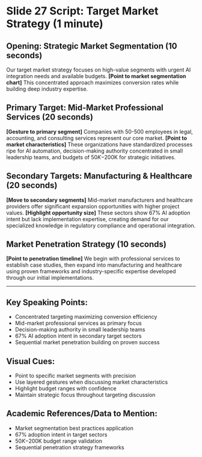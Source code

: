 # Slide 27 Script: Target Market Strategy (1 minute)

## Opening: Strategic Market Segmentation (10 seconds)
Our target market strategy focuses on high-value segments with urgent AI integration needs and available budgets. **[Point to market segmentation chart]** This concentrated approach maximizes conversion rates while building deep industry expertise.

## Primary Target: Mid-Market Professional Services (20 seconds)
**[Gesture to primary segment]** Companies with 50-500 employees in legal, accounting, and consulting services represent our core market. **[Point to market characteristics]** These organizations have standardized processes ripe for AI automation, decision-making authority concentrated in small leadership teams, and budgets of $50K-$200K for strategic initiatives.

## Secondary Targets: Manufacturing & Healthcare (20 seconds)
**[Move to secondary segments]** Mid-market manufacturers and healthcare providers offer significant expansion opportunities with higher project values. **[Highlight opportunity size]** These sectors show 67% AI adoption intent but lack implementation expertise, creating demand for our specialized knowledge in regulatory compliance and operational integration.

## Market Penetration Strategy (10 seconds)
**[Point to penetration timeline]** We begin with professional services to establish case studies, then expand into manufacturing and healthcare using proven frameworks and industry-specific expertise developed through our initial implementations.

---

## Key Speaking Points:
- Concentrated targeting maximizing conversion efficiency
- Mid-market professional services as primary focus
- Decision-making authority in small leadership teams
- 67% AI adoption intent in secondary target sectors
- Sequential market penetration building on proven success

## Visual Cues:
- Point to specific market segments with precision
- Use layered gestures when discussing market characteristics
- Highlight budget ranges with confidence
- Maintain strategic focus throughout targeting discussion

## Academic References/Data to Mention:
- Market segmentation best practices application
- 67% adoption intent in target sectors
- $50K-$200K budget range validation
- Sequential penetration strategy frameworks